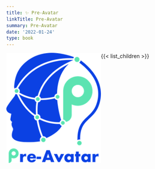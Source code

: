 ```yaml
---
title: ✨ Pre-Avatar
linkTitle: Pre-Avatar
summary: Pre-Avatar
date: '2022-01-24'
type: book
---
```


<a href="https://pre-avatar.largeaudiomodel.com">
<img src="logo_crop.png" alt="pre-avatar" style="width:50%;" align="left">
</a>
<!-- {{< figure src="logo-preavatar.png" >}} -->

{{< list_children >}}

<!-- {{< figure src="logo_crop.png" >}} -->